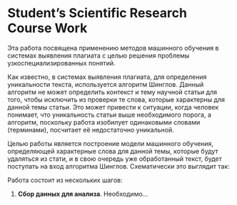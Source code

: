 # Student’s Scientific Research Course Work
Эта работа посвящена применению методов машинного обучения в системах выявления плагиата с целью решения проблемы
узкоспециализированных понятий.

Как известно, в системах выявления плагиата, для определения уникальности текста, используется алгоритм Шинглов. Данный 
алгоритм не может определить контекст и тему научной статьи для того, чтобы исключить из проверки те слова, которые 
характерны для данной темы статьи. Это может привести к ситуации, когда человек понимает, что уникальность статьи выше 
необходимого порога, а алгоритм, поскольку работа изобилует одинаковыми словами (терминами), посчитает её недостаточно 
уникальной.

Целью работы является построение модели машинного обучения, определяющей характерные слова для данной темы, которые
будут удаляться из стати, и в свою очередь уже обработанный текст, будет поступать на вход алгоритма Шинглов.
Схематически это выглядит так:



Работа состоит из нескольких шагов:
1. __Сбор данных для анализа__. Необходимо...
 
